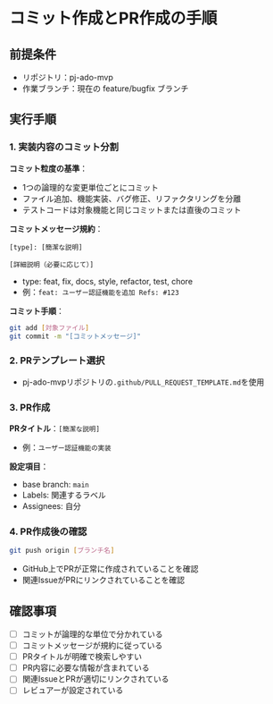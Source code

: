 # コミット作成とPR作成の手順

## 前提条件
- リポジトリ：pj-ado-mvp
- 作業ブランチ：現在の feature/bugfix ブランチ

## 実行手順

### 1. 実装内容のコミット分割
**コミット粒度の基準**：
- 1つの論理的な変更単位ごとにコミット
- ファイル追加、機能実装、バグ修正、リファクタリングを分離
- テストコードは対象機能と同じコミットまたは直後のコミット

**コミットメッセージ規約**：
```
[type]: [簡潔な説明]

[詳細説明（必要に応じて）]
```
- type: feat, fix, docs, style, refactor, test, chore
- 例：`feat: ユーザー認証機能を追加 Refs: #123`

**コミット手順**：
```bash
git add [対象ファイル]
git commit -m "[コミットメッセージ]"
```

### 2. PRテンプレート選択
- pj-ado-mvpリポジトリの`.github/PULL_REQUEST_TEMPLATE.md`を使用

### 3. PR作成
**PRタイトル**：`[簡潔な説明]`
- 例：`ユーザー認証機能の実装`

**設定項目**：
- base branch: `main`
- Labels: 関連するラベル
- Assignees: 自分

### 4. PR作成後の確認
```bash
git push origin [ブランチ名]
```
- GitHub上でPRが正常に作成されていることを確認
- 関連IssueがPRにリンクされていることを確認

## 確認事項
- [ ] コミットが論理的な単位で分かれている
- [ ] コミットメッセージが規約に従っている
- [ ] PRタイトルが明確で検索しやすい
- [ ] PR内容に必要な情報が含まれている
- [ ] 関連IssueとPRが適切にリンクされている
- [ ] レビュアーが設定されている
